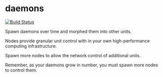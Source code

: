 # daemons
[![Build Status](https://travis-ci.org/spacebeam/daemons.svg?branch=master)](https://travis-ci.org/spacebeam/daemons)

Spawn daemons over time and morphed them into other units.

Nodes provide granular unit control with in your own high-performance computing infrastructure.

Spawn more nodes to allow the network control of additional units.

Remember, as your daemons grow in number, you must spawn more nodes to control them.
